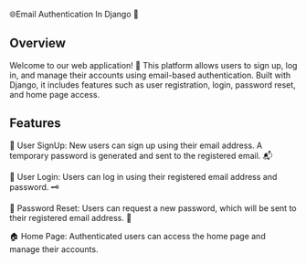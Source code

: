🌐Email Authentication In Django 📧

Overview
--------

Welcome to our web application! 🎉 This platform allows users to sign up, log in, and manage their accounts using email-based authentication. Built with Django, it includes features such as user registration, login, password reset, and home page access.

Features
--------

📝 User SignUp: New users can sign up using their email address. A temporary password is generated and sent to the registered email. 📬

🔐 User Login: Users can log in using their registered email address and password. 🗝️

🔄 Password Reset: Users can request a new password, which will be sent to their registered email address. 🔑

🏠 Home Page: Authenticated users can access the home page and manage their accounts.



